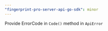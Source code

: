 ```yaml
---
"fingerprint-pro-server-api-go-sdk": minor
---
```


Provide ErrorCode in `Code()` method in `ApiError`
